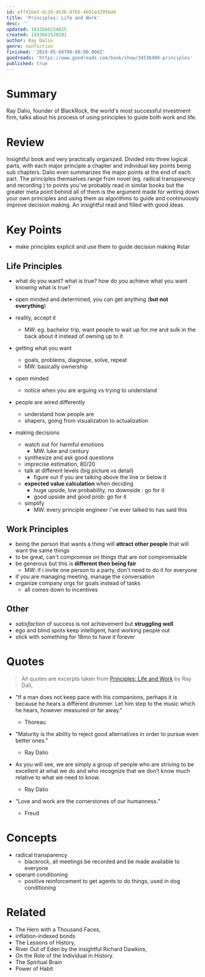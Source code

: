 ```yaml
---
id: eff41be5-dc19-4536-87b5-4b91ed295ba0
title: 'Principles: Life and Work'
desc: ''
updated: 1632666154825
created: 1593881520181
author: Ray Dalio
genre: nonfiction
finished: '2019-05-08T00:00:00.000Z'
goodreads: 'https://www.goodreads.com/book/show/34536488-principles'
published: true
---
```


# Summary

Ray Dalio, founder of BlackRock, the world's most successful investment firm, talks about his process of using principles to guide both work and life.

# Review

Insightful book and very practically organized. Divided into three logical parts, with each major principle a chapter and individual key points being sub chapters. Dalio even summarizes the major points at the end of each part. The principles themselves range from novel (eg. radical transparency and recording ) to points you've probably read in similar books but the greater meta point behind all of them is the argument made for writing down your own principles and using them as algorithms to guide and continuously improve decision making. An insightful read and filled with good ideas.

# Key Points
- make principles explicit and use them to guide decision making #star

## Life Principles

- what do you want? what is true? how do you achieve what you want knowing what is true?
- open minded and determined, you can get anything (**but not everything**)

- reality, accept it
    - MW: eg. bachelor trip, want people to wait up for me and sulk in the back about it instead of owning up to it <!--LOCAL_ONLY_LINE-->

- getting what you want
    - goals, problems, diagnose, solve, repeat
    - MW: basically ownership

- open minded
    - notice when you are arguing vs trying to understand

- people are wired differently
    - understand how people are
    - shapers, going from visualization to actualization

- making decisions
    - watch out for harmful emotions
        - MW: luke and century <!--LOCAL_ONLY_LINE-->
    - synthesize and ask good questions
    - imprecise estimation, 80/20
    - talk at different levels (big picture vs detail)
        - figure out if you are talking above the line or below it
    - **expected value calculation** when deciding
        - huge upside, low probability, no downside : go for it
        - good upside and good prob: go for it
    - simplify
        - MW: every principle engineer i've ever talked to has said this

## Work Principles
- being the person that wants a thing will **attract other people** that will want the same things
- to be great, can't compromise on things that are not compromisable
- be generous but this is **different then being fair**
    - MW: if i invite one person to a party, don't need to do it for everyone <!--LOCAL_ONLY_LINE-->
- if you are managing meeting, manage the conversation
- organize company orgs for goals instead of tasks
    - all comes down to incentives

## Other
- *satisfaction* of success is not achievement but **struggling well**
- ego and blind spots keep intelligent, hard working people out
- stick with something for 18mo to have it forever

# Quotes

> All quotes are excerpts taken from [Principles: Life and Work](https://www.amazon.in/gp/product/1508243247/) by Ray Dali, 

- "If a man does not keep pace with his companions, perhaps it is because he hears a different drummer. Let him step to the music which he hears, however measured or far away."
    - Thoreau

- "Maturity is the ability to reject good alternatives in order to pursue even better ones."
    - Ray Dalio

- As you will see, we are simply a group of people who are striving to be excellent at what we do and who recognize that we don’t know much relative to what we need to know.
    - Ray Dalio

- “Love and work are the cornerstones of our humanness.”
	- Freud

# Concepts
- radical transparency
    - blackrock, all meetings be recorded and be made available to everyone
- operant conditioning
    - positive reinforcement to get agents to do things, used in dog conditioning

# Related
- The Hero with a Thousand Faces,
- inflation-indexed bonds
- The Lessons of History,
- River Out of Eden by the insightful Richard Dawkins,
- On the Role of the Individual in History.
- The Spiritual Brain
- Power of Habit

